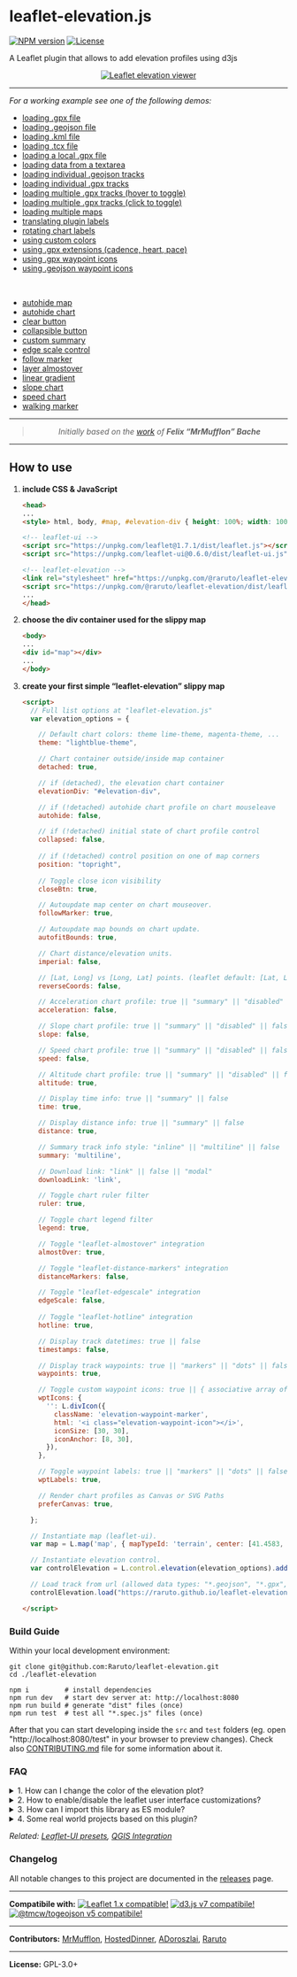 # leaflet-elevation.js

[![NPM version](https://img.shields.io/npm/v/@raruto/leaflet-elevation.svg?color=red)](https://www.npmjs.com/package/@raruto/leaflet-elevation)
[![License](https://img.shields.io/badge/license-GPL%203-blue.svg?style=flat)](LICENSE)

A Leaflet plugin that allows to add elevation profiles using d3js

<p align="center">
    <a href="https://raruto.github.io/leaflet-elevation/examples/leaflet-elevation_hoverable-tracks.html"><img src="https://raruto.github.io/img/leaflet-elevation.png" alt="Leaflet elevation viewer" /></a>
</p>

---

_For a working example see one of the following demos:_

- [loading .gpx file](https://raruto.github.io/leaflet-elevation/examples/leaflet-elevation.html)
- [loading .geojson file](https://raruto.github.io/leaflet-elevation/examples/leaflet-elevation_geojson-data.html)
- [loading .kml file](https://raruto.github.io/leaflet-elevation/examples/leaflet-elevation_kml-data.html)
- [loading .tcx file](https://raruto.github.io/leaflet-elevation/examples/leaflet-elevation_tcx-data.html)
- [loading a local .gpx file](https://raruto.github.io/leaflet-elevation/examples/leaflet-elevation_upload-gpx.html)
- [loading data from a textarea](https://raruto.github.io/leaflet-elevation/examples/leaflet-elevation_string-data.html)
- [loading individual .geojson tracks](https://raruto.github.io/leaflet-elevation/examples/leaflet-elevation_geojson-group.html)
- [loading individual .gpx tracks](https://raruto.github.io/leaflet-elevation/examples/leaflet-elevation_toggable-tracks.html)
- [loading multiple .gpx tracks (hover to toggle)](https://raruto.github.io/leaflet-elevation/examples/leaflet-elevation_hoverable-tracks.html)
- [loading multiple .gpx tracks (click to toggle)](https://raruto.github.io/leaflet-elevation/examples/leaflet-elevation_toggable-charts.html)
- [loading multiple maps](https://raruto.github.io/leaflet-elevation/examples/leaflet-elevation_multiple-maps.html)
- [translating plugin labels](https://raruto.github.io/leaflet-elevation/examples/leaflet-elevation_i18n-strings.html)
- [rotating chart labels](https://raruto.github.io/leaflet-elevation/examples/leaflet-elevation_chart_labels.html)
- [using custom colors](https://raruto.github.io/leaflet-elevation/examples/leaflet-elevation_custom-theme.html)
- [using .gpx extensions (cadence, heart, pace)](https://raruto.github.io/leaflet-elevation/examples/leaflet-elevation_extended-ui.html)
- [using .gpx waypoint icons](https://raruto.github.io/leaflet-elevation/examples/leaflet-elevation_gpx-waypoints.html)
- [using .geojson waypoint icons](https://raruto.github.io/leaflet-elevation/examples/leaflet-elevation_geojson-waypoints.html)


<br/>

- [autohide map](https://raruto.github.io/leaflet-elevation/examples/leaflet-elevation_hidden-map.html)
- [autohide chart](https://raruto.github.io/leaflet-elevation/examples/leaflet-elevation_hidden-chart.html)
- [clear button](https://raruto.github.io/leaflet-elevation/examples/leaflet-elevation_clear-button.html)
- [collapsible button](https://raruto.github.io/leaflet-elevation/examples/leaflet-elevation_close-button.html)
- [custom summary](https://raruto.github.io/leaflet-elevation/examples/leaflet-elevation_custom-summary.html)
- [edge scale control](https://raruto.github.io/leaflet-elevation/examples/leaflet-elevation_edge-scale.html)
- [follow marker](https://raruto.github.io/leaflet-elevation/examples/leaflet-elevation_follow-marker.html)
- [layer almostover](https://raruto.github.io/leaflet-elevation/examples/leaflet-elevation_almost-over.html)
- [linear gradient](https://raruto.github.io/leaflet-elevation/examples/leaflet-linear-gradient.html)
- [slope chart](https://raruto.github.io/leaflet-elevation/examples/leaflet-elevation_slope-chart.html)
- [speed chart](https://raruto.github.io/leaflet-elevation/examples/leaflet-elevation_speed-chart.html)
- [walking marker](https://raruto.github.io/leaflet-elevation/examples/leaflet-elevation_dynamic-runner.html)

---

<blockquote>
    <p align="center">
        <em>Initially based on the <a href="http://mrmufflon.github.io/Leaflet.Elevation/">work</a> of <strong>Felix “MrMufflon” Bache</strong></em>
    </p>
</blockquote>

---

## How to use

1. **include CSS & JavaScript**
    ```html
    <head>
    ...
    <style> html, body, #map, #elevation-div { height: 100%; width: 100%; padding: 0; margin: 0; } #map { height: 75%; } #elevation-div {	height: 25%; font: 12px/1.5 "Helvetica Neue", Arial, Helvetica, sans-serif; } </style>

    <!-- leaflet-ui -->
    <script src="https://unpkg.com/leaflet@1.7.1/dist/leaflet.js"></script>
    <script src="https://unpkg.com/leaflet-ui@0.6.0/dist/leaflet-ui.js"></script>

    <!-- leaflet-elevation -->
    <link rel="stylesheet" href="https://unpkg.com/@raruto/leaflet-elevation/dist/leaflet-elevation.css" />
    <script src="https://unpkg.com/@raruto/leaflet-elevation/dist/leaflet-elevation.js"></script>
    ...
    </head>
    ```
2. **choose the div container used for the slippy map**
    ```html
    <body>
    ...
    <div id="map"></div>
    ...
    </body>
    ```
3. **create your first simple “leaflet-elevation” slippy map**
    ```html
    <script>
      // Full list options at "leaflet-elevation.js"
      var elevation_options = {

        // Default chart colors: theme lime-theme, magenta-theme, ...
        theme: "lightblue-theme",

        // Chart container outside/inside map container
        detached: true,

        // if (detached), the elevation chart container
        elevationDiv: "#elevation-div",

        // if (!detached) autohide chart profile on chart mouseleave
        autohide: false,

        // if (!detached) initial state of chart profile control
        collapsed: false,
        
        // if (!detached) control position on one of map corners
        position: "topright",
        
        // Toggle close icon visibility
        closeBtn: true,

        // Autoupdate map center on chart mouseover.
        followMarker: true,

        // Autoupdate map bounds on chart update.
        autofitBounds: true,

        // Chart distance/elevation units.
        imperial: false,

        // [Lat, Long] vs [Long, Lat] points. (leaflet default: [Lat, Long])
        reverseCoords: false,

        // Acceleration chart profile: true || "summary" || "disabled" || false
        acceleration: false,

        // Slope chart profile: true || "summary" || "disabled" || false
        slope: false,

        // Speed chart profile: true || "summary" || "disabled" || false
        speed: false,

        // Altitude chart profile: true || "summary" || "disabled" || false
        altitude: true,

        // Display time info: true || "summary" || false
        time: true,

        // Display distance info: true || "summary" || false
        distance: true,

        // Summary track info style: "inline" || "multiline" || false
        summary: 'multiline',

        // Download link: "link" || false || "modal"
        downloadLink: 'link',

        // Toggle chart ruler filter
        ruler: true,

        // Toggle chart legend filter
        legend: true,

        // Toggle "leaflet-almostover" integration
        almostOver: true,

        // Toggle "leaflet-distance-markers" integration
        distanceMarkers: false,

        // Toggle "leaflet-edgescale" integration
        edgeScale: false,
        
        // Toggle "leaflet-hotline" integration
        hotline: true,

        // Display track datetimes: true || false
        timestamps: false,

        // Display track waypoints: true || "markers" || "dots" || false
        waypoints: true,

        // Toggle custom waypoint icons: true || { associative array of <sym> tags } || false
        wptIcons: {
          '': L.divIcon({
            className: 'elevation-waypoint-marker',
            html: '<i class="elevation-waypoint-icon"></i>',
            iconSize: [30, 30],
            iconAnchor: [8, 30],
          }),
        },

        // Toggle waypoint labels: true || "markers" || "dots" || false
        wptLabels: true,

        // Render chart profiles as Canvas or SVG Paths
        preferCanvas: true,

      };

      // Instantiate map (leaflet-ui).
      var map = L.map('map', { mapTypeId: 'terrain', center: [41.4583, 12.7059], zoom: 5 });

      // Instantiate elevation control.
      var controlElevation = L.control.elevation(elevation_options).addTo(map);

      // Load track from url (allowed data types: "*.geojson", "*.gpx", "*.tcx")
      controlElevation.load("https://raruto.github.io/leaflet-elevation/examples/via-emilia.gpx");

    </script>
    ```

### Build Guide

Within your local development environment:

```shell
git clone git@github.com:Raruto/leaflet-elevation.git
cd ./leaflet-elevation

npm i         # install dependencies
npm run dev   # start dev server at: http://localhost:8080
npm run build # generate "dist" files (once)
npm run test  # test all "*.spec.js" files (once)
```

After that you can start developing inside the `src` and `test` folders (eg. open "http://localhost:8080/test" in your browser to preview changes). Check also [CONTRIBUTING.md](.github/CONTRIBUTING.md) file for some information about it.

### FAQ

<details>
  <summary>1. How can I change the color of the elevation plot?</summary><br>

There are multiple options to achieve this:

* You could either use some default presets (see: theme: "lightblue-theme" option in readme file and the following file `leaflet-elevation.css` for some other default "*-theme" names).
* check out [this example](https://raruto.github.io/leaflet-elevation/examples/leaflet-elevation_custom-theme.html)
* Or add the following lines for custom colors.
```css
.elevation-control .area {
    fill: red;
}
.elevation-control .background {
    background-color: white;
```
</details>

<details>
  <summary>2. How to enable/disable the leaflet user interface customizations?</summary><br>

These customizations are actually part of the [leaflet-ui](https://github.com/Raruto/leaflet-ui) and can be toggled on/off using e.g. the following options:
```js
var map = L.map('map', {
    center: [41.4583, 12.7059],  // needs value to initialize
    zoom: 5,                     // needs value to initialize
    mapTypeId: 'topo',
    mapTypeIds: ['osm', 'terrain', 'satellite', 'topo'],
    gestureHandling: false,     // zoom with Cmd + Scroll
    zoomControl: true,          // plus minus buttons
    pegmanControl: false,
    locateControl: false,
    fullscreenControl: true,
    layersControl: true,
    minimapControl: false,
    editInOSMControl: false,
    loadingControl: false,
    searchControl: false,
    disableDefaultUI: false,
    printControl: false,
});
```
</details>

<details> <summary>3. How can I import this library as ES module?</summary>

Usually, when working with a js bundler like [Vite](https://vitest.dev/) or [Webpack](https://webpack.js.org/), you need to provide to this library the full path to some dynamically imported files from the [`srcFolder`](./src/):

```js
import './your-custom-style.css';
import 'leaflet/dist/leaflet.css';
import L from 'leaflet';
import '@raruto/leaflet-elevation/src/index.js';
import '@raruto/leaflet-elevation/src/index.css';

const map = L.map('map', {
    center: [41.4583, 12.7059]
    zoom: 5,
});

const controlElevation = L.control.elevation({
    // CHANGE ME: with your own http server folder (eg. "http://custom-server/public/path/to/leaflet-elevation/src/")
    srcFolder: 'http://unpkg.com/@raruto/leaflet-elevation/src/'
}).addTo(map);

// Load track from url (allowed data types: "*.geojson", "*.gpx", "*.tcx")
controlElevation.load("https://raruto.github.io/leaflet-elevation/examples/via-emilia.gpx");
```

</details>

<details>
  <summary>4. Some real world projects based on this plugin?</summary><br>

- https://parcours.scasb.org/
- https://velocat.ru/velo/phpBB3/map.php
- https://plugins.qgis.org/plugins/track_profile_2_web/
- https://wordpress.org/plugins/os-datahub-maps/
- https://wordpress.org/plugins/extensions-leaflet-map/
- https://github.com/der-stefan/OpenTopoMap
- https://gpx.n-peloton.fr/
- https://walkaholic.me/map

</details>

_Related: [Leaflet-UI presets](https://github.com/raruto/leaflet-ui), [QGIS Integration](https://github.com/faunalia/trackprofile2web)_

### Changelog

All notable changes to this project are documented in the [releases](https://github.com/Raruto/leaflet-elevation/releases) page.

---

**Compatibile with:**
[![Leaflet 1.x compatible!](https://img.shields.io/badge/Leaflet-1.7.0-1EB300.svg?style=flat)](http://leafletjs.com/reference.html)
[![d3.js v7 compatibile!](https://img.shields.io/badge/d3.js-7.8-1EB300.svg?style=flat)](https://www.npmjs.com/package/d3)
[![@tmcw/togeojson v5 compatibile!](https://img.shields.io/badge/@tmcw/togeojson-5.6-1EB300.svg?style=flat)](https://www.npmjs.com/package/@tmcw/togeojson)


---

**Contributors:** [MrMufflon](https://github.com/MrMufflon/Leaflet.Elevation), [HostedDinner](https://github.com/HostedDinner/Leaflet.Elevation), [ADoroszlai](http://ADoroszlai.github.io/joebed/), [Raruto](https://github.com/Raruto/leaflet-elevation)

---

**License:** GPL-3.0+
